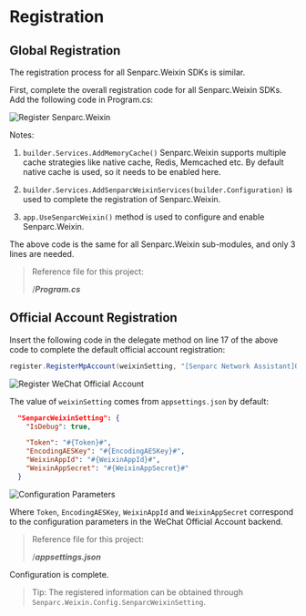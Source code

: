# Registration

## Global Registration

The registration process for all Senparc.Weixin SDKs is similar.

First, complete the overall registration code for all Senparc.Weixin SDKs. Add the following code in Program.cs:

![Register Senparc.Weixin](https://sdk.weixin.senparc.com/Docs/MP/images/home-dev-register-01.png)

Notes:

1. `builder.Services.AddMemoryCache()` Senparc.Weixin supports multiple cache strategies like native cache, Redis, Memcached etc. By default native cache is used, so it needs to be enabled here.

2. `builder.Services.AddSenparcWeixinServices(builder.Configuration)` is used to complete the registration of Senparc.Weixin.

3. `app.UseSenparcWeixin()` method is used to configure and enable Senparc.Weixin.

The above code is the same for all Senparc.Weixin sub-modules, and only 3 lines are needed.

> Reference file for this project:
>
> /**_Program.cs_**

## Official Account Registration

Insert the following code in the delegate method on line 17 of the above code to complete the default official account registration:

```cs
register.RegisterMpAccount(weixinSetting, "[Senparc Network Assistant]Official Account");
```

![Register WeChat Official Account](https://sdk.weixin.senparc.com/Docs/MP/images/home-dev-register-02.png "Register WeChat Official Account")

The value of `weixinSetting` comes from `appsettings.json` by default:

```json
  "SenparcWeixinSetting": {
    "IsDebug": true,

    "Token": "#{Token}#",
    "EncodingAESKey": "#{EncodingAESKey}#",
    "WeixinAppId": "#{WeixinAppId}#",
    "WeixinAppSecret": "#{WeixinAppSecret}#"
  }
```

![Configuration Parameters](https://sdk.weixin.senparc.com/Docs/MP/images/home-dev-register-03.png "Configuration Parameters")

Where `Token`, `EncodingAESKey`, `WeixinAppId` and `WeixinAppSecret` correspond to the configuration parameters in the WeChat Official Account backend.

> Reference file for this project:
>
> /**_appsettings.json_**

Configuration is complete.

> Tip: The registered information can be obtained through `Senparc.Weixin.Config.SenparcWeixinSetting`.
